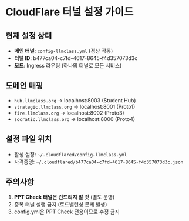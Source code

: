 # CloudFlare 터널 설정 가이드

## 현재 설정 상태
- **메인 터널**: `config-llmclass.yml` (정상 작동)
- **터널 ID**: b477ca04-c7fd-4617-8645-f4d357073d3c
- **모드**: Ingress 라우팅 (하나의 터널로 모든 서비스)

## 도메인 매핑
- `hub.llmclass.org` → localhost:8003 (Student Hub)
- `strategic.llmclass.org` → localhost:8001 (Proto1)
- `fire.llmclass.org` → localhost:8002 (Proto3)  
- `socratic.llmclass.org` → localhost:8000 (Proto4)

## 설정 파일 위치
- 활성 설정: `~/.cloudflared/config-llmclass.yml`
- 자격증명: `~/.cloudflared/b477ca04-c7fd-4617-8645-f4d357073d3c.json`

## 주의사항
1. **PPT Check 터널은 건드리지 말 것** (별도 운영)
2. 중복 터널 실행 금지 (로드밸런싱 문제 발생)
3. config.yml은 PPT Check 전용이므로 수정 금지